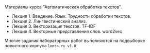 Материалы курса "Автоматическая обработка текстов".

- Лекция 1. Введение. Язык. Трудности обработки текстов. 
- Лекция 2. Лингвистический анализ. 
- Лекция 3. Векторизация текстов. TF-IDF
- Лекция 4. Векторные представления слов. word2vec

Многие задания лабораторных работ выполняются на подвыборке новостного корпуса `lenta.ru v1.0`
